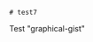                                                                                                                                                                                                                                                                                              # test7
Test "graphical-gist"